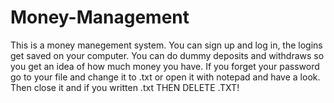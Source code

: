 # Money-Management
This is a money manegement system. You can sign up and log in, the logins get saved on your computer. You can do dummy deposits and withdraws so you get an idea of how much money you have.
If you forget your password go to your file and change it to .txt or open it with notepad and have a look. Then close it and if you written .txt THEN DELETE .TXT!
